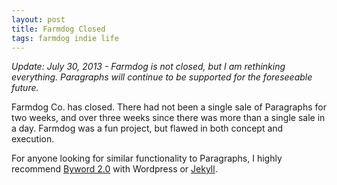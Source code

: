 ```yaml
---
layout: post
title: Farmdog Closed
tags: farmdog indie life
---
```


*Update: July 30, 2013 - Farmdog is not closed, but I am rethinking everything. Paragraphs will continue to be supported for the foreseeable future.*

Farmdog Co. has closed. There had not been a single sale of Paragraphs for two weeks, and over three weeks since there was more than a single sale in a day. Farmdog was a fun project, but flawed in both concept and execution. 

For anyone looking for similar functionality to Paragraphs, I highly recommend [Byword 2.0][1] with Wordpress or [Jekyll][2]. 


[1]: http://bywordapp.com
[2]: http://jekyllbootstrap.com
